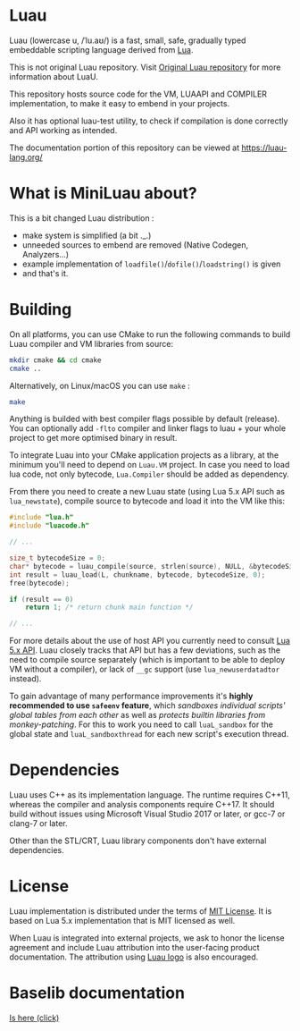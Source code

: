 Luau 
====

Luau (lowercase u, /ˈlu.aʊ/) is a fast, small, safe, gradually typed embeddable scripting language derived from [Lua](https://lua.org).

This is not original Luau repository.
Visit [Original Luau repository](https://github.com/Roblox/luau) for more information about LuaU.

This repository hosts source code for the VM, LUAAPI and COMPILER implementation, to make it easy to embend in your projects.

Also it has optional luau-test utility, to check if compilation is done correctly and API working as intended.

The documentation portion of this repository can be viewed at https://luau-lang.org/

# What is MiniLuau about?

This is a bit changed Luau distribution :
- make system is simplified (a bit .\_.)
- unneeded sources to embend are removed (Native Codegen, Analyzers...)
- example implementation of `loadfile()`/`dofile()`/`loadstring()` is given
- and that's it.

# Building

On all platforms, you can use CMake to run the following commands to build Luau compiler and VM libraries from source:

```sh
mkdir cmake && cd cmake
cmake ..
```

Alternatively, on Linux/macOS you can use `make` :

```sh
make
```

Anything is builded with best compiler flags possible by default (release).
You can optionally add `-flto` compiler and linker flags to luau + your whole project to get more optimised binary in result.

To integrate Luau into your CMake application projects as a library, at the minimum you'll need to depend on `Luau.VM` project. In case you need to load lua code, not only bytecode, `Lua.Compiler` should be added as dependency.

From there you need to create a new Luau state (using Lua 5.x API such as `lua_newstate`), compile source to bytecode and load it into the VM like this:

```cpp
#include "lua.h"
#include "luacode.h"

// ...

size_t bytecodeSize = 0;
char* bytecode = luau_compile(source, strlen(source), NULL, &bytecodeSize);
int result = luau_load(L, chunkname, bytecode, bytecodeSize, 0);
free(bytecode);

if (result == 0)
    return 1; /* return chunk main function */

// ...
```

For more details about the use of host API you currently need to consult [Lua 5.x API](https://www.lua.org/manual/5.1/manual.html#3). Luau closely tracks that API but has a few deviations, such as the need to compile source separately (which is important to be able to deploy VM without a compiler), or lack of `__gc` support (use `lua_newuserdatadtor` instead).

To gain advantage of many performance improvements it's **highly recommended to use `safeenv` feature**, which *sandboxes individual scripts' global tables from each other* as well as *protects builtin libraries from monkey-patching*. For this to work you need to call `luaL_sandbox` for the global state and `luaL_sandboxthread` for each new script's execution thread.

# Dependencies

Luau uses C++ as its implementation language. The runtime requires C++11, whereas the compiler and analysis components require C++17. It should build without issues using Microsoft Visual Studio 2017 or later, or gcc-7 or clang-7 or later.

Other than the STL/CRT, Luau library components don't have external dependencies. 

# License

Luau implementation is distributed under the terms of [MIT License](https://github.com/Roblox/luau/blob/master/LICENSE.txt). It is based on Lua 5.x implementation that is MIT licensed as well.

When Luau is integrated into external projects, we ask to honor the license agreement and include Luau attribution into the user-facing product documentation. The attribution using [Luau logo](https://github.com/Roblox/luau/blob/master/docs/logo.svg) is also encouraged.

# Baselib documentation
[Is here (click)](https://luau-lang.org/library)
